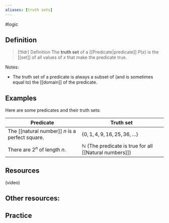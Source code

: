 ```yaml
---
aliases: [truth sets]
--- 
```


#logic 
## Definition 

> [!tldr] Definition
> The **truth set** of a [[Predicate|predicate]] $P(x)$ is the [[set]] of all values of $x$ that make the predicate true. 

Notes: 
- The truth set of a predicate is always a subset of (and is sometimes equal to) the [[domain]] of the predicate. 

## Examples

Here are some predicates and their truth sets: 

| Predicate                                   | Truth set                    |
| ------------------------------------------- | ---------------------------- |
| The [[natural number]] $n$ is a perfect square. | $\{0,1,4,9,16,25,36,\dots\}$ |
| There are $2^n$  of length $n$. |  $\mathbb{N}$ (The predicate is true for all [[Natural numbers]])                                        |                             



## Resources 

(video)

Other resources: 
- 

## Practice 
